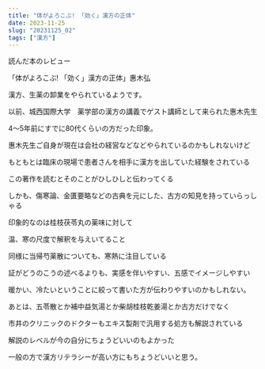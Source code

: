 ```yaml
---
title: "体がよろこぶ! 「効く」漢方の正体"
date: 2023-11-25
slug: "20231125_02"
tags: ["漢方"]
---
```

読んだ本のレビュー

「体がよろこぶ! 「効く」漢方の正体」惠木弘

漢方、生薬の卸業をやられているようです。

以前、城西国際大学　薬学部の漢方の講義でゲスト講師として来られた惠木先生

4〜5年前にすでに80代くらいの方だった印象。

惠木先生ご自身が現在は会社の経営などなどやられているのかもしれないけど

もともとは臨床の現場で患者さんを相手に漢方を出していた経験をされている

この著作を読むとそのことがひしひしと伝わってくる

しかも、傷寒論、金匱要略などの古典を元にした、古方の知見を持っていらっしゃる

印象的なのは桂枝茯苓丸の薬味に対して

温、寒の尺度で解釈を与えいてること

同様に当帰芍薬散についても、寒熱に注目している

証がどうのこうの述べるよりも、実感を伴いやすい、五感でイメージしやすい

暖かい、冷たいということに絞って書いた方が伝わりやすいのかもしれない。

あとは、五苓散とか補中益気湯とか柴胡桂枝乾姜湯とか古方だけでなく

市井のクリニックのドクターもエキス製剤で汎用する処方も解説されている

解説のレベルが今の自分にちょうどいいのもよかった

一般の方で漢方リテラシーが高い方にもちょうどいいと思う。